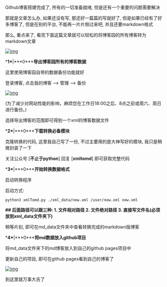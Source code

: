 Github博客搭建完成了, 所有的一切准备就绪, 但是还有一个重要的问题需要解决

那就是文章怎么办, 如果还没有写, 那还好一篇篇的写就好了, 但是如果已经有了好多博客了, 但是在别的平台, 不能再一片片倒过来吧, 并且还要markdown格式

 

那么, 重点来了, 看完下面这篇文章就可以轻松的将博客园的所有博客转为markdown文章

 [![img](https://img2018.cnblogs.com/common/1432315/201911/1432315-20191114141006784-1026569901.jpg)](https://img2018.cnblogs.com/common/1432315/201911/1432315-20191114141006784-1026569901.jpg)

 

***1\***|***0\*****导出博客园所有的博客数据**

这里使用博客园自带的数据备份功能就好

登录博客, 点击我的博客 --> 管理 --> 备份

[![img](https://img2018.cnblogs.com/common/1432315/201911/1432315-20191114122950031-645946055.png)](https://img2018.cnblogs.com/common/1432315/201911/1432315-20191114122950031-645946055.png)

(为了减少对网站性能的影响，麻烦您在工作日18:00之后、8点之前或周六、周日进行备份。)

选择导出博客的范围即可得到一个xml的博客数据文件

 

***2\***|***0\*****下载转换必备模块**

克隆转换的代码, 这里我自己写了一份, 不过主要用的是大神写好的模块, 我只是稍微封装了一下

关注公众号 [**不止于python**] 回复 [**xmltomd**] 即可获取完整代码

 

***3\***|***0\*****开始转换数据格式**

启动转换程序

启动方式:

```
python3 xmlTomd.py ./xml_data/new.xml /user/new.xml new.xml
```

**## 后面路径可以跟三种: 1. 文件相对路径 2. 文件绝对路径 3. 直接写文件名(必须放到xml_data文件夹下)**

稍等片刻, 即可在md_data文件夹中查看转换完成的markdown版博客

 

***4\***|***0\*****将md数据放入github项目**

将md_data文件夹下的md博客放入到自己的github pages项目中

更新自己的项目, 即可在github pages看到自己的博客了 

 

[![img](https://img2018.cnblogs.com/common/1432315/201911/1432315-20191114141348255-1378058933.jpg)](https://img2018.cnblogs.com/common/1432315/201911/1432315-20191114141348255-1378058933.jpg) 

到这里就万事大吉了